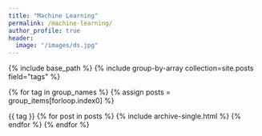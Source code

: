 ```yaml
---
title: "Machine Learning"
permalink: /machine-learning/
author_profile: true
header:
  image: "/images/ds.jpg"
---
```

{% include base_path %} {% include group-by-array collection=site.posts field="tags" %}

{% for tag in group_names %} {% assign posts = group_items[forloop.index0] %}

{{ tag }}
{% for post in posts %} {% include archive-single.html %} {% endfor %} {% endfor %}
